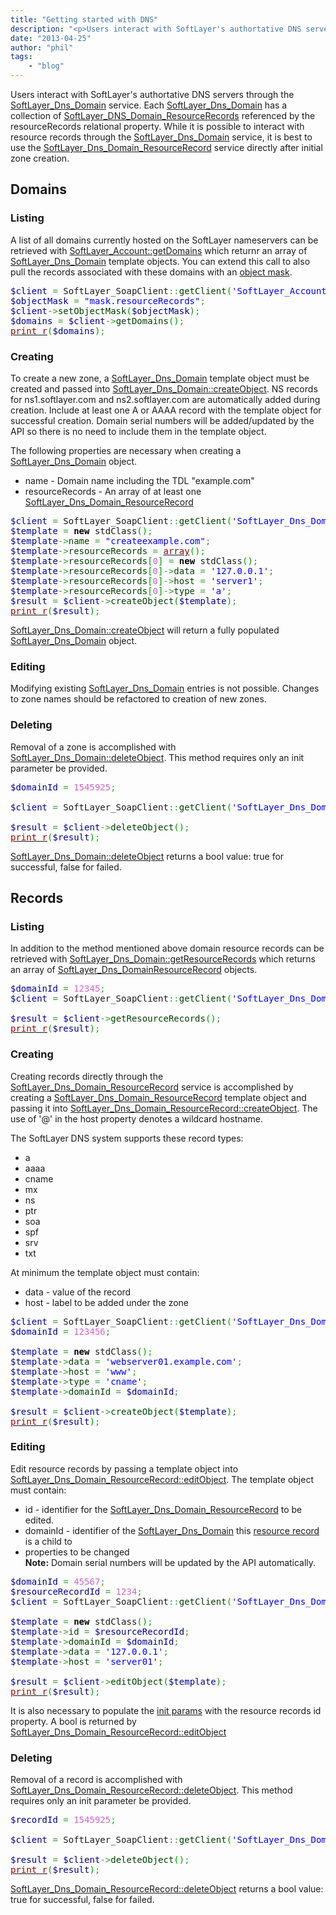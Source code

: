 ```yaml
---
title: "Getting started with DNS"
description: "<p>Users interact with SoftLayer's authortative DNS servers through the <a href=/reference/services/SoftLayer_Dns_Domai"
date: "2013-04-25"
author: "phil"
tags:
    - "blog"
---
```


<p>Users interact with SoftLayer's authortative DNS servers through the <a href="/reference/services/SoftLayer_Dns_Domain/">SoftLayer_Dns_Domain</a> service. Each <a href="/reference/datatypes/SoftLayer_Dns_Domain/">SoftLayer_Dns_Domain</a> has a collection of <a href="/reference/services/SoftLayer_Dns_Domain_ResourceRecord/">SoftLayer_DNS_Domain_ResourceRecords</a> referenced by the resourceRecords relational property. While it is possible to interact with resource records through the <a href="/reference/services/SoftLayer_Dns_Domain/">SoftLayer_Dns_Domain</a> service, it is best to use the <a href="/reference/services/SoftLayer_Dns_Domain_ResourceRecord/">SoftLayer_Dns_Domain_ResourceRecord</a> service directly after initial zone creation.</p>
<h2>Domains</h2>
<h3>Listing</h3>
<p>A list of all domains currently hosted on the SoftLayer nameservers can be retrieved with <a href="/reference/services/SoftLayer_Account/getDomains">SoftLayer_Account::getDomains</a> which  returnr an array of <a href="/reference/datatypes/SoftLayer_Dns_Domain/">SoftLayer_Dns_Domain</a> template objects. You can extend this call to also pull the records associated with these domains with an <a href="/article/object mask">object mask</a>.</p>
<div class="geshifilter">
<pre class="php geshifilter-php" style="font-family:monospace;"><span style="color: #000088;">$client</span> <span style="color: #339933;">=</span> SoftLayer_SoapClient<span style="color: #339933;">::</span><span style="color: #004000;">getClient</span><span style="color: #009900;">&#40;</span><span style="color: #0000ff;">'SoftLayer_Account'</span><span style="color: #339933;">,</span> <span style="color: #000000; font-weight: bold;">null</span><span style="color: #339933;">,</span> <span style="color: #000088;">$apiUser</span><span style="color: #339933;">,</span> <span style="color: #000088;">$apiKey</span><span style="color: #009900;">&#41;</span><span style="color: #339933;">;</span>
<span style="color: #000088;">$objectMask</span> <span style="color: #339933;">=</span> <span style="color: #0000ff;">"mask.resourceRecords"</span><span style="color: #339933;">;</span>
<span style="color: #000088;">$client</span><span style="color: #339933;">-></span><span style="color: #004000;">setObjectMask</span><span style="color: #009900;">&#40;</span><span style="color: #000088;">$objectMask</span><span style="color: #009900;">&#41;</span><span style="color: #339933;">;</span>
<span style="color: #000088;">$domains</span> <span style="color: #339933;">=</span> <span style="color: #000088;">$client</span><span style="color: #339933;">-></span><span style="color: #004000;">getDomains</span><span style="color: #009900;">&#40;</span><span style="color: #009900;">&#41;</span><span style="color: #339933;">;</span>
<a href="http://www.php.net/print_r"><span style="color: #990000;">print_r</span></a><span style="color: #009900;">&#40;</span><span style="color: #000088;">$domains</span><span style="color: #009900;">&#41;</span><span style="color: #339933;">;</span></pre></div>
<h3>Creating</h3>
<p>To create a new zone, a <a href="/reference/datatypes/SoftLayer_Dns_Domain/">SoftLayer_Dns_Domain</a> template object must be created and passed into <a href="/reference/services/SoftLayer_Dns_Domain/createObject">SoftLayer_Dns_Domain::createObject</a>.  NS records for ns1.softlayer.com and ns2.softlayer.com are automatically added during creation. Include at least one A or AAAA record with the template object for successful creation. Domain serial numbers will be added/updated by the API so there is no need to include them in the template object.</p>
<p>The following properties are necessary when creating a <a href="/reference/datatypes/SoftLayer_Dns_Domain/">SoftLayer_Dns_Domain</a> object.</p>
<ul>
<li>name - Domain name including the TDL "example.com"</li>
<li>resourceRecords - An array of at least one <a href="/reference/datatypes/SoftLayer_Dns_Domain_ResourceRecord/">SoftLayer_Dns_Domain_ResourceRecord</a></li>
</ul>
<div class="geshifilter">
<pre class="php geshifilter-php" style="font-family:monospace;"><span style="color: #000088;">$client</span> <span style="color: #339933;">=</span> SoftLayer_SoapClient<span style="color: #339933;">::</span><span style="color: #004000;">getClient</span><span style="color: #009900;">&#40;</span><span style="color: #0000ff;">'SoftLayer_Dns_Domain'</span><span style="color: #339933;">,</span> <span style="color: #000000; font-weight: bold;">null</span><span style="color: #339933;">,</span> <span style="color: #000088;">$apiUser</span><span style="color: #339933;">,</span> <span style="color: #000088;">$apiKey</span><span style="color: #009900;">&#41;</span><span style="color: #339933;">;</span>
<span style="color: #000088;">$template</span> <span style="color: #339933;">=</span> <span style="color: #000000; font-weight: bold;">new</span> stdClass<span style="color: #009900;">&#40;</span><span style="color: #009900;">&#41;</span><span style="color: #339933;">;</span>
<span style="color: #000088;">$template</span><span style="color: #339933;">-></span><span style="color: #004000;">name</span> <span style="color: #339933;">=</span> <span style="color: #0000ff;">"createexample.com"</span><span style="color: #339933;">;</span>
<span style="color: #000088;">$template</span><span style="color: #339933;">-></span><span style="color: #004000;">resourceRecords</span> <span style="color: #339933;">=</span> <a href="http://www.php.net/array"><span style="color: #990000;">array</span></a><span style="color: #009900;">&#40;</span><span style="color: #009900;">&#41;</span><span style="color: #339933;">;</span>
<span style="color: #000088;">$template</span><span style="color: #339933;">-></span><span style="color: #004000;">resourceRecords</span><span style="color: #009900;">&#91;</span><span style="color: #cc66cc;">0</span><span style="color: #009900;">&#93;</span> <span style="color: #339933;">=</span> <span style="color: #000000; font-weight: bold;">new</span> stdClass<span style="color: #009900;">&#40;</span><span style="color: #009900;">&#41;</span><span style="color: #339933;">;</span>
<span style="color: #000088;">$template</span><span style="color: #339933;">-></span><span style="color: #004000;">resourceRecords</span><span style="color: #009900;">&#91;</span><span style="color: #cc66cc;">0</span><span style="color: #009900;">&#93;</span><span style="color: #339933;">-></span><span style="color: #004000;">data</span> <span style="color: #339933;">=</span> <span style="color: #0000ff;">'127.0.0.1'</span><span style="color: #339933;">;</span>
<span style="color: #000088;">$template</span><span style="color: #339933;">-></span><span style="color: #004000;">resourceRecords</span><span style="color: #009900;">&#91;</span><span style="color: #cc66cc;">0</span><span style="color: #009900;">&#93;</span><span style="color: #339933;">-></span><span style="color: #004000;">host</span> <span style="color: #339933;">=</span> <span style="color: #0000ff;">'server1'</span><span style="color: #339933;">;</span>
<span style="color: #000088;">$template</span><span style="color: #339933;">-></span><span style="color: #004000;">resourceRecords</span><span style="color: #009900;">&#91;</span><span style="color: #cc66cc;">0</span><span style="color: #009900;">&#93;</span><span style="color: #339933;">-></span><span style="color: #004000;">type</span> <span style="color: #339933;">=</span> <span style="color: #0000ff;">'a'</span><span style="color: #339933;">;</span>
<span style="color: #000088;">$result</span> <span style="color: #339933;">=</span> <span style="color: #000088;">$client</span><span style="color: #339933;">-></span><span style="color: #004000;">createObject</span><span style="color: #009900;">&#40;</span><span style="color: #000088;">$template</span><span style="color: #009900;">&#41;</span><span style="color: #339933;">;</span>
<a href="http://www.php.net/print_r"><span style="color: #990000;">print_r</span></a><span style="color: #009900;">&#40;</span><span style="color: #000088;">$result</span><span style="color: #009900;">&#41;</span><span style="color: #339933;">;</span></pre></div>
<p><a href="/reference/services/SoftLayer_Dns_Domain/createObject">SoftLayer_Dns_Domain::createObject</a> will return a fully populated <a href="/reference/datatypes/SoftLayer_Dns_Domain/">SoftLayer_Dns_Domain</a> object.</p>
<h3>Editing</h3>
<p>Modifying existing <a href="/reference/datatypes/SoftLayer_Dns_Domain/">SoftLayer_Dns_Domain</a> entries is not possible. Changes to zone names should be refactored to creation of new zones.</p>
<h3>Deleting</h3>
<p>Removal of a zone is accomplished with <a href="/reference/services/SoftLayer_Dns_Domain/deleteObject">SoftLayer_Dns_Domain::deleteObject</a>. This method requires only an init parameter be provided.</p>
<div class="geshifilter">
<pre class="php geshifilter-php" style="font-family:monospace;"><span style="color: #000088;">$domainId</span> <span style="color: #339933;">=</span> <span style="color: #cc66cc;">1545925</span><span style="color: #339933;">;</span>
&nbsp;
<span style="color: #000088;">$client</span> <span style="color: #339933;">=</span> SoftLayer_SoapClient<span style="color: #339933;">::</span><span style="color: #004000;">getClient</span><span style="color: #009900;">&#40;</span><span style="color: #0000ff;">'SoftLayer_Dns_Domain'</span><span style="color: #339933;">,</span> <span style="color: #000088;">$domainId</span><span style="color: #339933;">,</span> <span style="color: #000088;">$apiUser</span><span style="color: #339933;">,</span> <span style="color: #000088;">$apiKey</span><span style="color: #009900;">&#41;</span><span style="color: #339933;">;</span>
&nbsp;
<span style="color: #000088;">$result</span> <span style="color: #339933;">=</span> <span style="color: #000088;">$client</span><span style="color: #339933;">-></span><span style="color: #004000;">deleteObject</span><span style="color: #009900;">&#40;</span><span style="color: #009900;">&#41;</span><span style="color: #339933;">;</span>
<a href="http://www.php.net/print_r"><span style="color: #990000;">print_r</span></a><span style="color: #009900;">&#40;</span><span style="color: #000088;">$result</span><span style="color: #009900;">&#41;</span><span style="color: #339933;">;</span></pre></div>
<p><a href="/reference/services/SoftLayer_Dns_Domain/deleteObject">SoftLayer_Dns_Domain::deleteObject</a> returns a bool value: true for successful, false for failed.</p>
<h2>Records</h2>
<h3>Listing</h3>
<p>In addition to the method mentioned above domain resource records can be retrieved with <a href="/reference/services/SoftLayer_Dns_Domain/getResourceRecords">SoftLayer_Dns_Domain::getResourceRecords</a> which returns an array of <a href="/reference/datatypes/SoftLayer_Dns_DomainResourceRecord/">SoftLayer_Dns_DomainResourceRecord</a> objects.</p>
<div class="geshifilter">
<pre class="php geshifilter-php" style="font-family:monospace;"><span style="color: #000088;">$domainId</span> <span style="color: #339933;">=</span> <span style="color: #cc66cc;">12345</span><span style="color: #339933;">;</span>
<span style="color: #000088;">$client</span> <span style="color: #339933;">=</span> SoftLayer_SoapClient<span style="color: #339933;">::</span><span style="color: #004000;">getClient</span><span style="color: #009900;">&#40;</span><span style="color: #0000ff;">'SoftLayer_Dns_Domain'</span><span style="color: #339933;">,</span> <span style="color: #000088;">$domainId</span><span style="color: #339933;">,</span> <span style="color: #000088;">$apiUser</span><span style="color: #339933;">,</span> <span style="color: #000088;">$apiKey</span><span style="color: #009900;">&#41;</span><span style="color: #339933;">;</span>
&nbsp;
<span style="color: #000088;">$result</span> <span style="color: #339933;">=</span> <span style="color: #000088;">$client</span><span style="color: #339933;">-></span><span style="color: #004000;">getResourceRecords</span><span style="color: #009900;">&#40;</span><span style="color: #009900;">&#41;</span><span style="color: #339933;">;</span>
<a href="http://www.php.net/print_r"><span style="color: #990000;">print_r</span></a><span style="color: #009900;">&#40;</span><span style="color: #000088;">$result</span><span style="color: #009900;">&#41;</span><span style="color: #339933;">;</span></pre></div>
<h3>Creating</h3>
<p>Creating records directly through the <a href="/reference/services/SoftLayer_Dns_Domain_ResourceRecord/">SoftLayer_Dns_Domain_ResourceRecord</a> service is accomplished by creating a <a href="/reference/datatypes/SoftLayer_Dns_Domain_ResourceRecord/">SoftLayer_Dns_Domain_ResourceRecord</a> template object and passing it into <a href="/reference/services/SoftLayer_Dns_Domain_ResourceRecord/createObject">SoftLayer_Dns_Domain_ResourceRecord::createObject</a>. The use of '@' in the host property denotes a wildcard hostname.</p>
<p>The SoftLayer DNS system supports these record types:</p>
<ul>
<li>a</li>
<li>aaaa</li>
<li>cname</li>
<li>mx</li>
<li>ns</li>
<li>ptr</li>
<li>soa</li>
<li>spf</li>
<li>srv</li>
<li>txt</li>
</ul>
<p>At minimum the template object must contain:</p>
<ul>
<li>data - value of the record</li>
<li>host - label to be added under the zone</li>
</ul>
<div class="geshifilter">
<pre class="php geshifilter-php" style="font-family:monospace;"><span style="color: #000088;">$client</span> <span style="color: #339933;">=</span> SoftLayer_SoapClient<span style="color: #339933;">::</span><span style="color: #004000;">getClient</span><span style="color: #009900;">&#40;</span><span style="color: #0000ff;">'SoftLayer_Dns_Domain_ResourceRecord'</span><span style="color: #339933;">,</span> <span style="color: #000000; font-weight: bold;">null</span><span style="color: #339933;">,</span> <span style="color: #000088;">$apiUser</span><span style="color: #339933;">,</span> <span style="color: #000088;">$apiKey</span><span style="color: #009900;">&#41;</span><span style="color: #339933;">;</span>
<span style="color: #000088;">$domainId</span> <span style="color: #339933;">=</span> <span style="color: #cc66cc;">123456</span><span style="color: #339933;">;</span>
&nbsp;
<span style="color: #000088;">$template</span> <span style="color: #339933;">=</span> <span style="color: #000000; font-weight: bold;">new</span> stdClass<span style="color: #009900;">&#40;</span><span style="color: #009900;">&#41;</span><span style="color: #339933;">;</span>
<span style="color: #000088;">$template</span><span style="color: #339933;">-></span><span style="color: #004000;">data</span> <span style="color: #339933;">=</span> <span style="color: #0000ff;">'webserver01.example.com'</span><span style="color: #339933;">;</span>
<span style="color: #000088;">$template</span><span style="color: #339933;">-></span><span style="color: #004000;">host</span> <span style="color: #339933;">=</span> <span style="color: #0000ff;">'www'</span><span style="color: #339933;">;</span>
<span style="color: #000088;">$template</span><span style="color: #339933;">-></span><span style="color: #004000;">type</span> <span style="color: #339933;">=</span> <span style="color: #0000ff;">'cname'</span><span style="color: #339933;">;</span>
<span style="color: #000088;">$template</span><span style="color: #339933;">-></span><span style="color: #004000;">domainId</span> <span style="color: #339933;">=</span> <span style="color: #000088;">$domainId</span><span style="color: #339933;">;</span>
&nbsp;
<span style="color: #000088;">$result</span> <span style="color: #339933;">=</span> <span style="color: #000088;">$client</span><span style="color: #339933;">-></span><span style="color: #004000;">createObject</span><span style="color: #009900;">&#40;</span><span style="color: #000088;">$template</span><span style="color: #009900;">&#41;</span><span style="color: #339933;">;</span>
<a href="http://www.php.net/print_r"><span style="color: #990000;">print_r</span></a><span style="color: #009900;">&#40;</span><span style="color: #000088;">$result</span><span style="color: #009900;">&#41;</span><span style="color: #339933;">;</span></pre></div>
<h3>Editing</h3>
<p>Edit resource records by passing a template object into <a href="/reference/services/SoftLayer_Dns_Domain_ResourceRecord/editObject">SoftLayer_Dns_Domain_ResourceRecord::editObject</a>. The template object must contain:</p>
<ul>
<li>id - identifier for the <a href="/reference/datatypes/SoftLayer_Dns_Domain_ResourceRecord/">SoftLayer_Dns_Domain_ResourceRecord</a> to be edited.</li>
<li>domainId - identifier of the <a href="/reference/datatypes/SoftLayer_Dns_Domain/">SoftLayer_Dns_Domain</a> this <a href="/reference/datatypes/SoftLayer_Dns_Domain_ResourceRecord/">resource record</a> is a child to</li>
<li>properties to be changed<br />
<b>Note:</b> Domain serial numbers will be updated by the API automatically.</li>
</ul>
<div class="geshifilter">
<pre class="php geshifilter-php" style="font-family:monospace;"><span style="color: #000088;">$domainId</span> <span style="color: #339933;">=</span> <span style="color: #cc66cc;">45567</span><span style="color: #339933;">;</span>
<span style="color: #000088;">$resourceRecordId</span> <span style="color: #339933;">=</span> <span style="color: #cc66cc;">1234</span><span style="color: #339933;">;</span>
<span style="color: #000088;">$client</span> <span style="color: #339933;">=</span> SoftLayer_SoapClient<span style="color: #339933;">::</span><span style="color: #004000;">getClient</span><span style="color: #009900;">&#40;</span><span style="color: #0000ff;">'SoftLayer_Dns_Domain_ResourceRecord'</span><span style="color: #339933;">,</span> <span style="color: #000088;">$resourceRecordId</span><span style="color: #339933;">,</span> <span style="color: #000088;">$apiUser</span><span style="color: #339933;">,</span> <span style="color: #000088;">$apiKey</span><span style="color: #009900;">&#41;</span><span style="color: #339933;">;</span>
&nbsp;
<span style="color: #000088;">$template</span> <span style="color: #339933;">=</span> <span style="color: #000000; font-weight: bold;">new</span> stdClass<span style="color: #009900;">&#40;</span><span style="color: #009900;">&#41;</span><span style="color: #339933;">;</span>
<span style="color: #000088;">$template</span><span style="color: #339933;">-></span><span style="color: #004000;">id</span> <span style="color: #339933;">=</span> <span style="color: #000088;">$resourceRecordId</span><span style="color: #339933;">;</span>
<span style="color: #000088;">$template</span><span style="color: #339933;">-></span><span style="color: #004000;">domainId</span> <span style="color: #339933;">=</span> <span style="color: #000088;">$domainId</span><span style="color: #339933;">;</span>
<span style="color: #000088;">$template</span><span style="color: #339933;">-></span><span style="color: #004000;">data</span> <span style="color: #339933;">=</span> <span style="color: #0000ff;">'127.0.0.1'</span><span style="color: #339933;">;</span>
<span style="color: #000088;">$template</span><span style="color: #339933;">-></span><span style="color: #004000;">host</span> <span style="color: #339933;">=</span> <span style="color: #0000ff;">'server01'</span><span style="color: #339933;">;</span>
&nbsp;
<span style="color: #000088;">$result</span> <span style="color: #339933;">=</span> <span style="color: #000088;">$client</span><span style="color: #339933;">-></span><span style="color: #004000;">editObject</span><span style="color: #009900;">&#40;</span><span style="color: #000088;">$template</span><span style="color: #009900;">&#41;</span><span style="color: #339933;">;</span>
<a href="http://www.php.net/print_r"><span style="color: #990000;">print_r</span></a><span style="color: #009900;">&#40;</span><span style="color: #000088;">$result</span><span style="color: #009900;">&#41;</span><span style="color: #339933;">;</span></pre></div>
<p>It is also necessary to populate the <a href="/article/init params">init params</a> with the resource records id property. A bool is returned by <a href="/reference/services/SoftLayer_Dns_Domain_ResourceRecord/editObject">SoftLayer_Dns_Domain_ResourceRecord::editObject</a></p>
<h3>Deleting</h3>
<p>Removal of a record is accomplished with <a href="/reference/services/SoftLayer_Dns_Domain_ResourceRecord/deleteObject">SoftLayer_Dns_Domain_ResourceRecord::deleteObject</a>. This method requires only an init parameter be provided.</p>
<div class="geshifilter">
<pre class="php geshifilter-php" style="font-family:monospace;"><span style="color: #000088;">$recordId</span> <span style="color: #339933;">=</span> <span style="color: #cc66cc;">1545925</span><span style="color: #339933;">;</span>
&nbsp;
<span style="color: #000088;">$client</span> <span style="color: #339933;">=</span> SoftLayer_SoapClient<span style="color: #339933;">::</span><span style="color: #004000;">getClient</span><span style="color: #009900;">&#40;</span><span style="color: #0000ff;">'SoftLayer_Dns_Domain_ResourceRecord'</span><span style="color: #339933;">,</span> <span style="color: #000088;">$recordId</span><span style="color: #339933;">,</span> <span style="color: #000088;">$apiUser</span><span style="color: #339933;">,</span> <span style="color: #000088;">$apiKey</span><span style="color: #009900;">&#41;</span><span style="color: #339933;">;</span>
&nbsp;
<span style="color: #000088;">$result</span> <span style="color: #339933;">=</span> <span style="color: #000088;">$client</span><span style="color: #339933;">-></span><span style="color: #004000;">deleteObject</span><span style="color: #009900;">&#40;</span><span style="color: #009900;">&#41;</span><span style="color: #339933;">;</span>
<a href="http://www.php.net/print_r"><span style="color: #990000;">print_r</span></a><span style="color: #009900;">&#40;</span><span style="color: #000088;">$result</span><span style="color: #009900;">&#41;</span><span style="color: #339933;">;</span></pre></div>
<p><a href="/reference/services/SoftLayer_Dns_Domain_ResourceRecord/deleteObject">SoftLayer_Dns_Domain_ResourceRecord::deleteObject</a> returns a bool value: true for successful, false for failed.</p>

